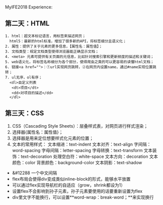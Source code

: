  MyIFE2018 Experience:
 ## 第二天：HTML
    1. html：超文本标记语言，用标签来描述网页；
      html5：最新的html标准，增加了很多新的API，将标签细分且语义化；
    2. 属性：提供了关于元素的更多信息，【属性名：属性值】；
    3. 文档类型：规定文档类型使得浏览器能正确显示文档；
    4. <meta> 元素可提供有关页面的元信息，比如针对搜索引擎和更新频度的描述和关键词；
    5. web语义化，将标签名称细分为各个部分，使得爬虫之类的可以更容易的读懂html文档；
    6. 链接<a href="">：①url实现网页跳转，②在网页内设置name，通过#name实现位置跳转；
    7. ul无序，ol有序；
      <dl>自定义列表
       <dt>项目</dt>
       <dd>对项目的描述</dd>
      </dl>
    
## 第三天：CSS 
   1. CSS（Cascading Style Sheets）：层叠样式表，对网页进行样式渲染；
   2. 选择器{属性名：属性值}；
   3. 选择器是用来定位想要样式化元素的位置；
   4. 文本的常用样式：
       文本缩进：text-indent
       文本对齐：text-align
       字间隔：word-spacing
       字母间隔：letter-spacing
       字母转换：text-transform
       文本装饰：text-decoration
       处理空白符：white-space
       文本方向：decoration
       文本颜色：color
       背景颜色：background-color
       文本阴影：text-shadow
       
- &#12288 一个中文间隔
- flex布局会使得div变成类似inline-block的形式，能够水平放置
- 可以通过flex实现导航栏的自适应（grow，shrink都设为1）
- 设置flex不会影响到孙子元素，孙子元素要使用的话要重新设置为flex
- div里文字不能换行，可以设置**word-wrap：break-word；**来实现换行

